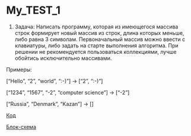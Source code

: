 # My_TEST_1

1. Задача: Написать программу, которая из имеющегося массива 
строк формирует новый массив из строк, длина которых меньше, 
либо равна 3 символам. Первоначальный массив можно ввести с 
клавиатуры, либо задать на старте выполнения алгоритма. При 
решении не рекомендуется пользоваться коллекциями, лучше 
обойтись исключительно массивами.

Примеры:

[“Hello”, “2”, “world”, “:-)”] → [“2”, “:-)”]

[“1234”, “1567”, “-2”, “computer science”] → [“-2”]

[“Russia”, “Denmark”, “Kazan”] → []

[Код](Tets_01/Program.cs)

[Блок-схема](Tets_01/diagram.drawio)
